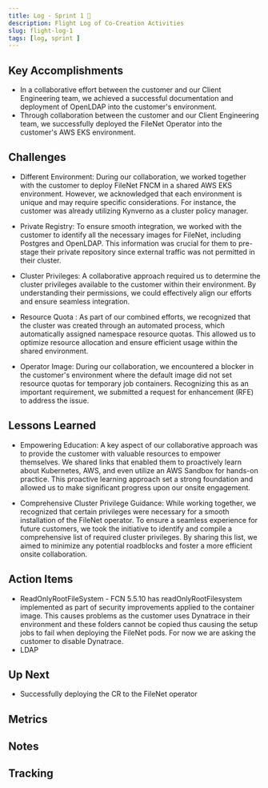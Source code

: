 ```yaml
---
title: Log - Sprint 1 🛫
description: Flight Log of Co-Creation Activities
slug: flight-log-1
tags: [log, sprint ]
---
```


## Key Accomplishments

- In a collaborative effort between the customer and our Client Engineering team, we achieved a successful documentation and deployment of OpenLDAP into the customer's environment. 
- Through collaboration between the customer and our Client Engineering team, we successfully deployed the FileNet Operator into the customer's AWS EKS environment.


## Challenges

- Different Environment: During our collaboration, we worked together with the customer to deploy FileNet FNCM in a shared AWS EKS environment. However, we acknowledged that each environment is unique and may require specific considerations. For instance, the customer was already utilizing Kynverno as a cluster policy manager.

- Private Registry: To ensure smooth integration, we worked with the customer to identify all the necessary images for FileNet, including Postgres and OpenLDAP. This information was crucial for them to pre-stage their private repository since external traffic was not permitted in their cluster.

- Cluster Privileges: A collaborative approach required us to determine the cluster privileges available to the customer within their environment. By understanding their permissions, we could effectively align our efforts and ensure seamless integration.

- Resource Quota : As part of our combined efforts, we recognized that the cluster was created through an automated process, which automatically assigned namespace resource quotas. This allowed us to optimize resource allocation and ensure efficient usage within the shared environment.

- Operator Image: During our collaboration, we encountered a blocker in the customer's environment where the default image did not set resource quotas for temporary job containers. Recognizing this as an important requirement, we submitted a request for enhancement (RFE) to address the issue.

## Lessons Learned

- Empowering Education: A key aspect of our collaborative approach was to provide the customer with valuable resources to empower themselves. We shared links that enabled them to proactively learn about Kubernetes, AWS, and even utilize an AWS Sandbox for hands-on practice. This proactive learning approach set a strong foundation and allowed us to make significant progress upon our onsite engagement.

- Comprehensive Cluster Privilege Guidance: While working together, we recognized that certain privileges were necessary for a smooth installation of the FileNet operator. To ensure a seamless experience for future customers, we took the initiative to identify and compile a comprehensive list of required cluster privileges. By sharing this list, we aimed to minimize any potential roadblocks and foster a more efficient onsite collaboration.

## Action Items

- ReadOnlyRootFileSystem - FCN 5.5.10 has readOnlyRootFilesystem implemented as part of security improvements applied to the container image. This causes problems as the customer uses Dynatrace in their environment and these folders cannot be copied thus causing the setup jobs to fail when deploying the FileNet pods. For now we are asking the customer to disable Dynatrace.
- LDAP 


## Up Next
- Successfully deploying the CR to the FileNet operator

## Metrics


## Notes




## Tracking